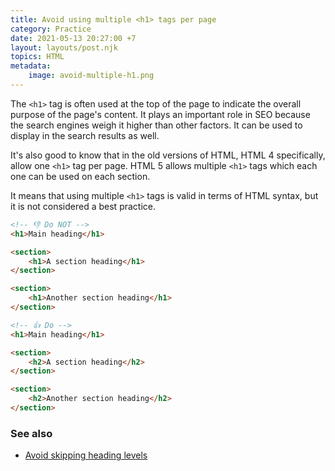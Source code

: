 ```yaml
---
title: Avoid using multiple <h1> tags per page
category: Practice
date: 2021-05-13 20:27:00 +7
layout: layouts/post.njk
topics: HTML
metadata:
    image: avoid-multiple-h1.png
---
```


The `<h1>` tag is often used at the top of the page to indicate the overall purpose of the page's content.
It plays an important role in SEO because the search engines weigh it higher than other factors. It can be used to display in the search results as well.

It's also good to know that in the old versions of HTML, HTML 4 specifically, allow one `<h1>` tag per page. HTML 5 allows multiple `<h1>` tags which each one can be used on each section.

It means that using multiple `<h1>` tags is valid in terms of HTML syntax, but it is not considered a best practice.

```html
<!-- 👎 Do NOT -->
<h1>Main heading</h1>

<section>
    <h1>A section heading</h1>
</section>

<section>
    <h1>Another section heading</h1>
</section>

<!-- 👍 Do -->
<h1>Main heading</h1>

<section>
    <h2>A section heading</h2>
</section>

<section>
    <h2>Another section heading</h2>
</section>
```

### See also

-   [Avoid skipping heading levels](/avoid-skipping-heading-levels.html)
